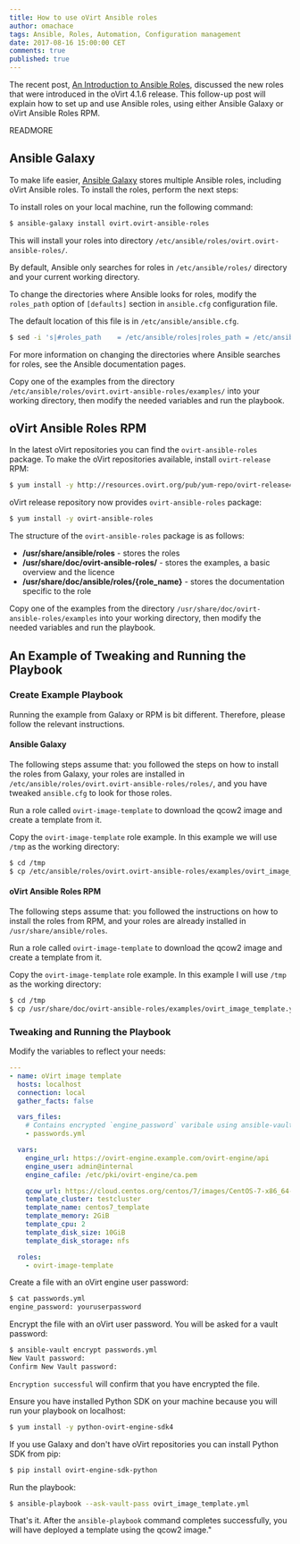 ```yaml
---
title: How to use oVirt Ansible roles
author: omachace
tags: Ansible, Roles, Automation, Configuration management
date: 2017-08-16 15:00:00 CET
comments: true
published: true
---
```


The recent post, [An Introduction to Ansible Roles](https://ovirt.org/blog/2017/07/ovirt-ansible-roles-an-introduction/), discussed the new roles that were introduced in the oVirt 4.1.6 release. This follow-up post will explain how to set up and use Ansible roles, using either Ansible Galaxy or oVirt Ansible Roles RPM.

READMORE

## Ansible Galaxy

To make life easier, [Ansible Galaxy](https://galaxy.ansible.com/) stores multiple Ansible roles, including oVirt Ansible roles. To install the roles, perform the next steps:

To install roles on your local machine, run the following command:

```bash
$ ansible-galaxy install ovirt.ovirt-ansible-roles
```

This will install your roles into directory `/etc/ansible/roles/ovirt.ovirt-ansible-roles/`.

By default, Ansible only searches for roles in `/etc/ansible/roles/` directory and your current working directory.

To change the directories where Ansible looks for roles, modify the `roles_path` option of `[defaults]` section in `ansible.cfg` configuration file.

The default location of this file is in `/etc/ansible/ansible.cfg`.

```bash
$ sed -i 's|#roles_path    = /etc/ansible/roles|roles_path = /etc/ansible/roles:/etc/ansible/roles/ovirt.ovirt-ansible-roles/roles|'  /etc/ansible/ansible.cfg
```

For more information on changing the directories where Ansible searches for roles, see the Ansible documentation pages.

Copy one of the examples from the directory `/etc/ansible/roles/ovirt.ovirt-ansible-roles/examples/` into your working directory, then modify the needed variables and run the playbook.

## oVirt Ansible Roles RPM

In the latest oVirt repositories you can find the `ovirt-ansible-roles` package. To make the oVirt repositories available, install `ovirt-release` RPM:

```bash
$ yum install -y http://resources.ovirt.org/pub/yum-repo/ovirt-release41.rpm
```

oVirt release repository now provides `ovirt-ansible-roles` package:

```bash
$ yum install -y ovirt-ansible-roles
```

The structure of the `ovirt-ansible-roles` package is as follows:

 - __/usr/share/ansible/roles__ - stores the roles
 - __/usr/share/doc/ovirt-ansible-roles/__ - stores the examples, a basic overview and the licence
 - __/usr/share/doc/ansible/roles/{role_name}__ - stores the documentation specific to the role

Copy one of the examples from the directory `/usr/share/doc/ovirt-ansible-roles/examples` into your working directory, then modify the needed variables and run the playbook.

## An Example of Tweaking and Running the Playbook

### Create Example Playbook

Running the example from Galaxy or RPM is bit different. Therefore, please follow the relevant instructions.

#### Ansible Galaxy

The following steps assume that: you followed the steps on how to install the roles from Galaxy, your roles are installed in `/etc/ansible/roles/ovirt.ovirt-ansible-roles/roles/`, and you have tweaked `ansible.cfg` to look for those roles.

Run a role called `ovirt-image-template` to download the qcow2 image and create a template from it.

Copy the `ovirt-image-template` role example. In this example we will use `/tmp` as the working directory:

```bash
$ cd /tmp
$ cp /etc/ansible/roles/ovirt.ovirt-ansible-roles/examples/ovirt_image_template.yml .
```

#### oVirt Ansible Roles RPM
The following steps assume that: you followed the instructions on how to install the roles from RPM, and your roles are already installed in `/usr/share/ansible/roles`.

Run a role called `ovirt-image-template` to download the qcow2 image and create a template from it.

Copy the `ovirt-image-template` role example. In this example I will use `/tmp` as the working directory:

```bash
$ cd /tmp
$ cp /usr/share/doc/ovirt-ansible-roles/examples/ovirt_image_template.yml .
```


### Tweaking and Running the Playbook

Modify the variables to reflect your needs:

```yaml
---
- name: oVirt image template
  hosts: localhost
  connection: local
  gather_facts: false

  vars_files:
    # Contains encrypted `engine_password` varibale using ansible-vault
    - passwords.yml

  vars:
    engine_url: https://ovirt-engine.example.com/ovirt-engine/api
    engine_user: admin@internal
    engine_cafile: /etc/pki/ovirt-engine/ca.pem

    qcow_url: https://cloud.centos.org/centos/7/images/CentOS-7-x86_64-GenericCloud.qcow2
    template_cluster: testcluster
    template_name: centos7_template
    template_memory: 2GiB
    template_cpu: 2
    template_disk_size: 10GiB
    template_disk_storage: nfs

  roles:
    - ovirt-image-template
```

Create a file with an oVirt engine user password:

```bash
$ cat passwords.yml
engine_password: youruserpassword
```

Encrypt the file with an oVirt user password. You will be asked for a vault password:

```bash
$ ansible-vault encrypt passwords.yml
New Vault password:
Confirm New Vault password:
```

`Encryption successful` will confirm that you have encrypted the file.

Ensure you have installed Python SDK on your machine because you will run your playbook on localhost:

```bash
$ yum install -y python-ovirt-engine-sdk4
```

If you use Galaxy and don't have oVirt repositories you can install Python SDK from pip:

```bash
$ pip install ovirt-engine-sdk-python
```

Run the playbook:

```bash
$ ansible-playbook --ask-vault-pass ovirt_image_template.yml
```

That's it. After the `ansible-playbook` command completes successfully, you will have deployed a template using the qcow2 image."
